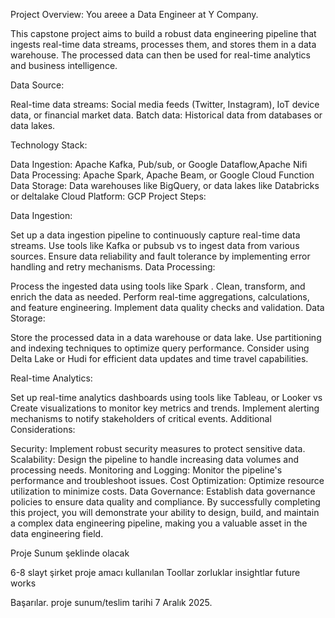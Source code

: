 Project Overview:
You areee a Data Engineer at Y Company.

This capstone project aims to build a robust data engineering pipeline that ingests real-time data streams, processes them, and stores them in a data warehouse. 
The processed data can then be used for real-time analytics and business intelligence.

Data Source:

Real-time data streams: Social media feeds (Twitter, Instagram), IoT device data, or financial market data.
Batch data: Historical data from databases or data lakes.

Technology Stack:

Data Ingestion: Apache Kafka, Pub/sub, or Google Dataflow,Apache Nifi
Data Processing: Apache Spark, Apache Beam, or Google Cloud Function
Data Storage: Data warehouses like BigQuery, or data lakes like Databricks or deltalake 
Cloud Platform: GCP
Project Steps:

Data Ingestion:

Set up a data ingestion pipeline to continuously capture real-time data streams.
Use tools like Kafka or pubsub vs to ingest data from various sources.
Ensure data reliability and fault tolerance by implementing error handling and retry mechanisms.
Data Processing:

Process the ingested data using tools like Spark .
Clean, transform, and enrich the data as needed.
Perform real-time aggregations, calculations, and feature engineering.
Implement data quality checks and validation.
Data Storage:

Store the processed data in a data warehouse or data lake.
Use partitioning and indexing techniques to optimize query performance.
Consider using Delta Lake or Hudi for efficient data updates and time travel capabilities.

Real-time Analytics:

Set up real-time analytics dashboards using tools like Tableau,  or Looker vs
Create visualizations to monitor key metrics and trends.
Implement alerting mechanisms to notify stakeholders of critical events.
Additional Considerations:

Security: Implement robust security measures to protect sensitive data.
Scalability: Design the pipeline to handle increasing data volumes and processing needs.
Monitoring and Logging: Monitor the pipeline's performance and troubleshoot issues.
Cost Optimization: Optimize resource utilization to minimize costs.
Data Governance: Establish data governance policies to ensure data quality and compliance.
By successfully completing this project, you will demonstrate your ability to design, build, and maintain a complex data engineering pipeline, making you a valuable asset in the data engineering field.


Proje Sunum şeklinde olacak

6-8 slayt 
şirket
proje amacı
kullanılan Toollar
zorluklar
insightlar
future works

Başarılar. proje sunum/teslim tarihi 7 Aralık 2025.
